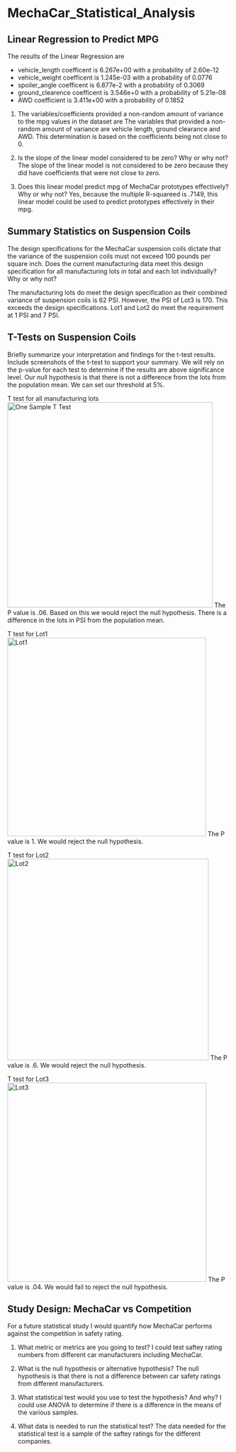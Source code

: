 # MechaCar_Statistical_Analysis

## Linear Regression to Predict MPG
The results of the Linear Regression are
- vehicle_length coefficent is 6.267e+00 with a probability of 2.60e-12 
- vehicle_weight coefficent is 1.245e-03 with a probability of 0.0776
- spoiler_angle coefficent is 6.877e-2 with a probability of 0.3069
- ground_clearence coefficent is 3.546e+0 with a probability of 5.21e-08
- AWD coefficient is 3.411e+00 with a probability of 0.1852

1. The variables/coefficients provided a non-random amount of variance to the mpg values in the dataset are
The variables that provided a non-random amount of variance are vehicle length, ground clearance and AWD.  This determination is based on the coefficients being not close to 0.

2. Is the slope of the linear model considered to be zero? Why or why not?
The slope of the linear model is not considered to be zero because they did have coefficients that were not close to zero.

3. Does this linear model predict mpg of MechaCar prototypes effectively? Why or why not?
Yes, because the multiple R-squareed is .7149, this linear model could be used to predict prototypes effectively in their mpg.


## Summary Statistics on Suspension Coils

The design specifications for the MechaCar suspension coils dictate that the variance of the suspension coils must not exceed 100 pounds per square inch. Does the current manufacturing data meet this design specification for all manufacturing lots in total and each lot individually? Why or why not?

The manufacturing lots do meet the design specification as their combined variance of suspension coils is 62 PSI.  However, the PSI of Lot3 is 170.  This exceeds the design specifications.  Lot1 and Lot2 do meet the requirement at 1 PSI and 7 PSI.


## T-Tests on Suspension Coils

Briefly summarize your interpretation and findings for the t-test results. Include screenshots of the t-test to support your summary.
We will rely on the p-value for each test to determine if the results are above significance level.  Our null hypothesis is that there is not a difference from the lots from the population mean.  We can set our threshold at 5%.

T test for all manufacturing lots
<img width="463" alt="One Sample T Test" src="https://user-images.githubusercontent.com/106936638/198849079-5f2efd94-2b18-43c6-9219-0cc396b4bf3b.PNG">
The P value is .06.  Based on this we would reject the null hypothesis.  There is a difference in the lots in PSI from the population mean.

T test for Lot1
<img width="448" alt="Lot1" src="https://user-images.githubusercontent.com/106936638/198849161-03d82728-69ea-44ee-bf58-9c9bbd492a8b.PNG">
The P value is 1.  We would reject the null hypothesis.

T test for Lot2
<img width="454" alt="Lot2" src="https://user-images.githubusercontent.com/106936638/198849165-5462ba64-f1ae-4932-bdc8-103a3204e90c.PNG">
The P value is .6.  We would reject the null hypothesis.

T test for Lot3
<img width="449" alt="Lot3" src="https://user-images.githubusercontent.com/106936638/198849168-e274cb41-6ac2-4e1c-afd7-970b8deef108.PNG">
The P value is .04.  We would fail to reject the null hypothesis.


## Study Design: MechaCar vs Competition

For a future statistical study I would quantify how MechaCar performs against the competition in safety rating.

1. What metric or metrics are you going to test?
I could test saftey rating numbers from different car manufacturers including MechaCar.

2. What is the null hypothesis or alternative hypothesis?
The null hypothesis is that there is not a difference between car safety ratings from different manufacturers.

3. What statistical test would you use to test the hypothesis? And why?
I could use ANOVA to determine if there is a difference in the means of the various samples.

4. What data is needed to run the statistical test?
The data needed for the statistical test is a sample of the saftey ratings for the different companies.
